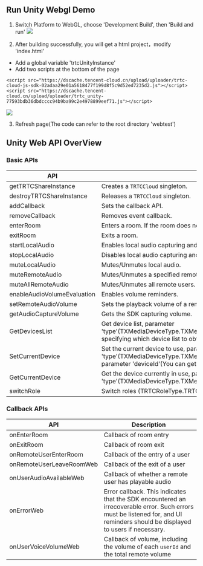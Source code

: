 ## Run Unity Webgl Demo
1. Switch Platform to WebGL, choose 'Development Build', then 'Build and run'
![](https://dscache.tencent-cloud.cn/upload/uploader/webgl-3050d99718f5c4b3ba90c6097957a7d5bedfb6c0.png)

2. After building successfully, you will get a html project，modify 'index.html'
 * Add a global variable 'trtcUnityInstance'
 * Add two scripts at the bottom of the page

```
<script src="https://dscache.tencent-cloud.cn/upload/uploader/trtc-cloud-js-sdk-02adaa29e01a5618477f199d8f5c9d52ed7235d2.js"></script>
<script src="https://dscache.tencent-cloud.cn/upload/uploader/trtc_unity-77593bdb36dbdcccc94b9ba99c2e4978899eef71.js"></script>
```
![](https://dscache.tencent-cloud.cn/upload/uploader/web-15156ff2f21a5b3371b88168278a8318adddf5de.png)

3. Refresh page(The code can refer to the root directory 'webtest')

## Unity Web API OverView
### Basic APIs

| API                                                          | Description                            |
| ------------------------------------------------------------ | --------------------------------- |
| getTRTCShareInstance | Creates a `TRTCCloud` singleton.             |
| destroyTRTCShareInstance | Releases a `TRTCCloud` singleton.        |
| addCallback | Sets the callback API. |
| removeCallback | Removes event callback.                    |
| enterRoom | Enters a room. If the room does not exist, the system will create one automatically.           |
| exitRoom | Exits a room.           |
| startLocalAudio | Enables local audio capturing and upstream data transfer.           |
| stopLocalAudio | Disables local audio capturing and upstream data transfer.            |
| muteLocalAudio | Mutes/Unmutes local audio.|
| muteRemoteAudio | Mutes/Unmutes a specified remote user.|
| muteAllRemoteAudio | Mutes/Unmutes all remote users. |
| enableAudioVolumeEvaluation | Enables volume reminders. |
| setRemoteAudioVolume | Sets the playback volume of a remote user. |
| getAudioCaptureVolume | Gets the SDK capturing volume. |
| GetDevicesList | Get device list, parameter 'type'(TXMediaDeviceType.TXMediaDeviceTypeMic/TXMediaDeviceType.TXMediaDeviceTypeSpeaker), specifying which device list to obtain. |
| SetCurrentDevice | Set the current device to use, parameter 'type'(TXMediaDeviceType.TXMediaDeviceTypeMic/TXMediaDeviceType.TXMediaDeviceTypeSpeaker), parameter 'deviceId'(You can get the device ID through the interface 'GetDevicesList') |
| GetCurrentDevice | Get the device currently in use, parameter 'type'(TXMediaDeviceType.TXMediaDeviceTypeMic/TXMediaDeviceType.TXMediaDeviceTypeSpeaker) |
| switchRole | Switch roles (TRTCRoleType.TRTCRoleAnchor/TRTCRoleType.TRTCRoleAudience) |

### Callback APIs
|API                                                          | Description                            |
| ------------------------------------------------------------ | --------------------------------- |
| onEnterRoom | Callback of room entry        |
| onExitRoom | Callback of room exit        |
| onRemoteUserEnterRoom | Callback of the entry of a user         |
| onRemoteUserLeaveRoomWeb | Callback of the exit of a user        |
| onUserAudioAvailableWeb | Callback of whether a remote user has playable audio        |
| onErrorWeb | Error callback. This indicates that the SDK encountered an irrecoverable error. Such errors must be listened for, and UI reminders should be displayed to users if necessary.        |
| onUserVoiceVolumeWeb | Callback of volume, including the volume of each `userId` and the total remote volume       |